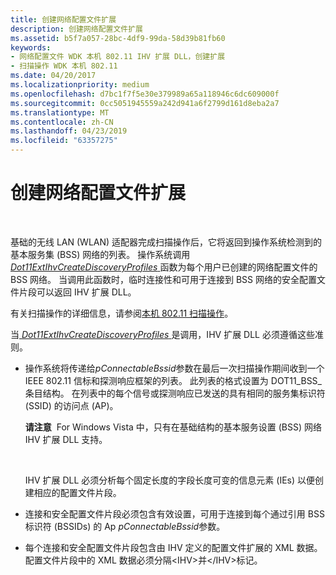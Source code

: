 ```yaml
---
title: 创建网络配置文件扩展
description: 创建网络配置文件扩展
ms.assetid: b5f7a057-28bc-4df9-99da-58d39b81fb60
keywords:
- 网络配置文件 WDK 本机 802.11 IHV 扩展 DLL，创建扩展
- 扫描操作 WDK 本机 802.11
ms.date: 04/20/2017
ms.localizationpriority: medium
ms.openlocfilehash: d7bc1f7f5e30e379989a65a118946c6dc609000f
ms.sourcegitcommit: 0cc5051945559a242d941a6f2799d161d8eba2a7
ms.translationtype: MT
ms.contentlocale: zh-CN
ms.lasthandoff: 04/23/2019
ms.locfileid: "63357275"
---
```

# <a name="creating-network-profile-extensions"></a>创建网络配置文件扩展




 

基础的无线 LAN (WLAN) 适配器完成扫描操作后，它将返回到操作系统检测到的基本服务集 (BSS) 网络的列表。 操作系统调用[ *Dot11ExtIhvCreateDiscoveryProfiles* ](https://msdn.microsoft.com/library/windows/hardware/ff547445)函数为每个用户已创建的网络配置文件的 BSS 网络。 当调用此函数时，临时连接性和可用于连接到 BSS 网络的安全配置文件片段可以返回 IHV 扩展 DLL。

有关扫描操作的详细信息，请参阅[本机 802.11 扫描操作](native-802-11-scan-operations.md)。

当[ *Dot11ExtIhvCreateDiscoveryProfiles* ](https://msdn.microsoft.com/library/windows/hardware/ff547445)是调用，IHV 扩展 DLL 必须遵循这些准则。

-   操作系统将传递给*pConnectableBssid*参数在最后一次扫描操作期间收到一个 IEEE 802.11 信标和探测响应框架的列表。 此列表的格式设置为 DOT11\_BSS\_条目结构。 在列表中的每个信号或探测响应已发送的具有相同的服务集标识符 (SSID) 的访问点 (AP)。

    **请注意**  For Windows Vista 中，只有在基础结构的基本服务设置 (BSS) 网络 IHV 扩展 DLL 支持。

     

    IHV 扩展 DLL 必须分析每个固定长度的字段长度可变的信息元素 (IEs) 以便创建相应的配置文件片段。

-   连接和安全配置文件片段必须包含有效设置，可用于连接到每个通过引用 BSS 标识符 (BSSIDs) 的 Ap *pConnectableBssid*参数。

-   每个连接和安全配置文件片段包含由 IHV 定义的配置文件扩展的 XML 数据。 配置文件片段中的 XML 数据必须分隔&lt;IHV&gt;并&lt;/IHV&gt;标记。

 

 





